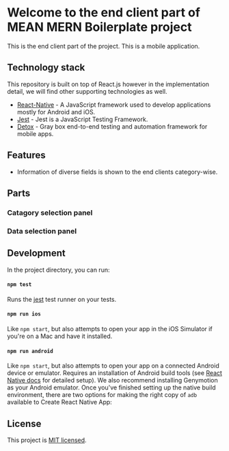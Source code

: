 # Welcome to the end client part of MEAN MERN Boilerplate project

This is the end client part of the project. This is a mobile application.

## Technology stack

This repository is built on top of React.js however in the implementation detail, we will find other supporting technologies as well.

- [React-Native] - A JavaScript framework used to develop applications mostly for Android and iOS.
- [Jest] - Jest is a JavaScript Testing Framework.
- [Detox] - Gray box end-to-end testing and automation framework for mobile apps.

## Features

- Information of diverse fields is shown to the end clients category-wise.

## Parts

### Catagory selection panel
### Data selection panel

## Development

In the project directory, you can run:

#### `npm test`

Runs the [jest](https://github.com/facebook/jest) test runner on your tests.

#### `npm run ios`

Like `npm start`, but also attempts to open your app in the iOS Simulator if you're on a Mac and have it installed.

#### `npm run android`

Like `npm start`, but also attempts to open your app on a connected Android device or emulator. Requires an installation of Android build tools (see [React Native docs](https://facebook.github.io/react-native/docs/getting-started.html) for detailed setup). We also recommend installing Genymotion as your Android emulator. Once you've finished setting up the native build environment, there are two options for making the right copy of `adb` available to Create React Native App:


## License

This project is [MIT licensed](https://github.com/Saeed1989/mern-mean-web-mobile-boilerplate/blob/main/client_end_mobile/LICENSE).

[node.js]: http://nodejs.org
[express.js]: http://expressjs.com
[docker]: https://www.docker.com
[react]: https://reactjs.org/
[mongodb]: https://www.mongodb.com/
[testing library]: https://testing-library.com/
[axios]: https://github.com/axios/axios
[mongoose]: https://mongoosejs.com/
[swagger]: https://swagger.io/
[jest]: https://jestjs.io/
[super test]: https://github.com/visionmedia/supertest
[Angular]: https://angular.io/
[React-Native]: https://reactnative.dev/
[Detox]: https://wix.github.io/Detox/